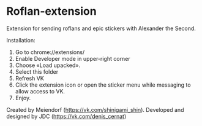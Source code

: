 # Roflan-extension

Extension for sending roflans and epic stickers with Alexander the Second.

Installation:
1. Go to chrome://extensions/
2. Enable Developer mode in upper-right corner
3. Choose «Load upacked».
4. Select this folder
5. Refresh VK
6. Click the extension icon or open the sticker menu while messaging to allow access to VK.
7. Enjoy.

Created by Meiendorf (https://vk.com/shinigami_shin). Developed and designed by JDC (https://vk.com/denis_cernat)

